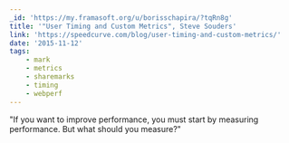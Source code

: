 ```yaml
---
_id: 'https://my.framasoft.org/u/borisschapira/?tqRn8g'
title: '"User Timing and Custom Metrics", Steve Souders'
link: 'https://speedcurve.com/blog/user-timing-and-custom-metrics/'
date: '2015-11-12'
tags:
    - mark
    - metrics
    - sharemarks
    - timing
    - webperf
---
```


<div class="markdown"><p>&quot;If you want to improve performance, you must start by measuring performance. But what should you measure?&quot;
</p></div>
